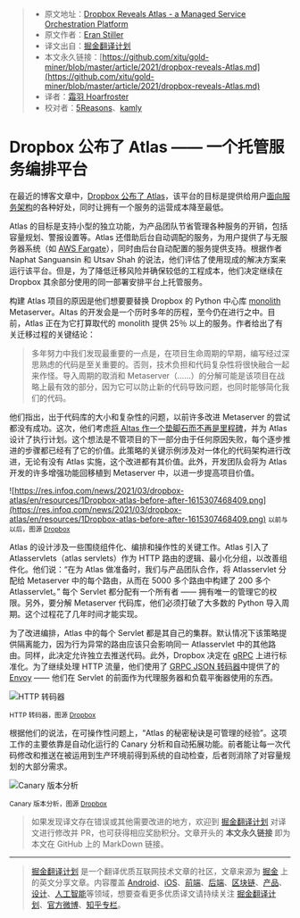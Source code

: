 > * 原文地址：[Dropbox Reveals Atlas - a Managed Service Orchestration Platform](https://www.infoq.com/news/2021/03/dropbox-atlas/)
> * 原文作者：[Eran Stiller](https://www.infoq.com/profile/Eran-Stiller/)
> * 译文出自：[掘金翻译计划](https://github.com/xitu/gold-miner)
> * 本文永久链接：[https://github.com/xitu/gold-miner/blob/master/article/2021/dropbox-reveals-Atlas.md](https://github.com/xitu/gold-miner/blob/master/article/2021/dropbox-reveals-Atlas.md)
> * 译者：[霜羽 Hoarfroster](https://github.com/PassionPenguin)
> * 校对者：[5Reasons](https://github.com/5Reasons)、[kamly](https://github.com/kamly)

# Dropbox 公布了 Atlas —— 一个托管服务编排平台

在最近的博客文章中，[Dropbox 公布了 Atlas](https://dropbox.tech/infrastructure/atlas--our-journey-from-a-python-monolith-to-a-managed-platform)，该平台的目标是提供给用户[面向服务架构](https://en.wikipedia.org/wiki/Service-oriented_architecture)的各种好处，同时让拥有一个服务的运营成本降至最低。

Atlas 的目标是支持小型的独立功能，为产品团队节省管理各种服务的开销，包括容量规划、警报设置等。Atlas 还借助后台自动调配的服务，为用户提供了与无服务器系统（如 [AWS Fargate](https://aws.amazon.com/fargate/)），同时由后台自动配置的服务提供支持。根据作者 Naphat Sanguansin 和 Utsav Shah 的说法，他们评估了使用现成的解决方案来运行该平台。但是，为了降低迁移风险并确保较低的工程成本，他们决定继续在 Dropbox 其余部分使用的同一部署安排平台上托管服务。

构建 Atlas 项目的原因是他们想要要替换 Dropbox 的 Python 中心库 [monolith](https://en.wikipedia.org/wiki/Monolith) Metaserver。Altas 的开发会是一个历时多年的历程，至今仍在进行之中。目前，Atlas 正在为它打算取代的 monolith 提供 25％ 以上的服务。作者给出了有关迁移过程的关键结论：

> 多年努力中我们发现最重要的一点是，在项目生命周期的早期，编写经过深思熟虑的代码是至关重要的。否则，技术负担和代码复杂性将很快融合一起来作怪。导入周期的取消和 Metaserver（……）的分解可能是该项目在战略上最有效的部分，因为它可以防止新的代码导致问题，也同时能够简化我们的代码。

他们指出，出于代码库的大小和复杂性的问题，以前许多改进 Metaserver 的尝试都没有成功。这次，他们考虑[将 Altas 作一个垫脚石而不再是里程碑](https://medium.com/@jamesacowling/stepping-stones-not-milestones-e6be0073563f)，并为 Atlas 设计了执行计划。这个想法是不管项目的下一部分由于任何原因失败，每个逐步推进的步骤都已经有了它的价值。此策略的关键示例涉及对一体化的代码架构进行改进，无论有没有 Atlas 实施，这个改进都有其价值。此外，开发团队会将为 Atlas 开发的许多增强功能回移植到 Metaserver 中，以进一步提高项目价值。

![https://res.infoq.com/news/2021/03/dropbox-atlas/en/resources/1Dropbox-atlas-before-after-1615307468409.png](https://res.infoq.com/news/2021/03/dropbox-atlas/en/resources/1Dropbox-atlas-before-after-1615307468409.png)
<small>以前与以后，图源 [Dropbox](https://dropbox.tech/infrastructure/atlas--our-journey-from-a-python-monolith-to-a-managed-platform) </small>

Atlas 的设计涉及一些围绕组件化、编排和操作性的关键工作。Atlas 引入了 Atlasservlets（atlas servlets）作为 HTTP 路由的逻辑、最小化分组，以改善组件化。他们说：“在为 Atlas 做准备时，我们与产品团队合作，将 Atlasservlet 分配给 Metaserver 中的每个路由，从而在 5000 多个路由中构建了 200 多个 Atlasservlet。” 每个 Servlet 都分配有一个所有者 —— 拥有唯一的管理它的权限。另外，要分解 Metaserver 代码库，他们必须打破了大多数的 Python 导入周期。这个过程花了几年时间才能实现。

为了改进编排，Atlas 中的每个 Servlet 都是其自己的集群。默认情况下该策略提供隔离能力，因为行为异常的路由应该只会影响同一 Atlasservlet 中的其他路由。同样，此决定允许独立去推送代码。此外，Dropbox 决定在 [gRPC](https://grpc.io/) 上进行标准化。为了继续处理 HTTP 流量，他们使用了 [GRPC JSON 转码器](https://www.envoyproxy.io/docs/envoy/latest/configuration/http/http_filters/grpc_json_transcoder_filter)中提供了的 [Envoy](https://www.envoyproxy.io/) —— 他们在 Servlet 的前面作为代理服务器和负载平衡器使用的东西。

![HTTP 转码器](https://res.infoq.com/news/2021/03/dropbox-atlas/en/resources/1Dropbox-atlas-http-transcoding-1615307468739.png)

<small>HTTP 转码器，图源 [Dropbox](https://dropbox.tech/infrastructure/atlas--our-journey-from-a-python-monolith-to-a-managed-platform) </small>

根据他们的说法，在可操作性问题上，“Atlas 的秘密秘诀是可管理的经验”。这项工作的主要依靠是自动化运行的 Canary 分析和自动拓展功能。前者能让每一次代码修改和推送在被运用到生产环境前得到系统的自动检查，后者则消除了对容量规划的大部分需求。

![Canary 版本分析](https://res.infoq.com/news/2021/03/dropbox-atlas/en/resources/1Dropbox-atlas-canary-1615307469053.png)

<small>Canary 版本分析，图源 [Dropbox](https://dropbox.tech/infrastructure/atlas--our-journey-from-a-python-monolith-to-a-managed-platform) </small>

> 如果发现译文存在错误或其他需要改进的地方，欢迎到 [掘金翻译计划](https://github.com/xitu/gold-miner) 对译文进行修改并 PR，也可获得相应奖励积分。文章开头的 **本文永久链接** 即为本文在 GitHub 上的 MarkDown 链接。

---

> [掘金翻译计划](https://github.com/xitu/gold-miner) 是一个翻译优质互联网技术文章的社区，文章来源为 [掘金](https://juejin.im) 上的英文分享文章。内容覆盖 [Android](https://github.com/xitu/gold-miner#android)、[iOS](https://github.com/xitu/gold-miner#ios)、[前端](https://github.com/xitu/gold-miner#前端)、[后端](https://github.com/xitu/gold-miner#后端)、[区块链](https://github.com/xitu/gold-miner#区块链)、[产品](https://github.com/xitu/gold-miner#产品)、[设计](https://github.com/xitu/gold-miner#设计)、[人工智能](https://github.com/xitu/gold-miner#人工智能)等领域，想要查看更多优质译文请持续关注 [掘金翻译计划](https://github.com/xitu/gold-miner)、[官方微博](http://weibo.com/juejinfanyi)、[知乎专栏](https://zhuanlan.zhihu.com/juejinfanyi)。
